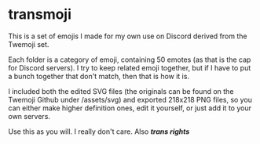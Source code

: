 # transmoji
 This is a set of emojis I made for my own use on Discord derived from the Twemoji set.

 Each folder is a category of emoji, containing 50 emotes (as that is the cap for Discord servers). I try to keep related emoji together, but if I have to put a bunch together that don't match, then that is how it is.
 
 I included both the edited SVG files (the originals can be found on the Twemoji Github under /assets/svg) and exported 218x218 PNG files, so you can either make higher definition ones, edit it yourself, or just add it to your own servers.
 
 Use this as you will. I really don't care. Also ***trans rights***